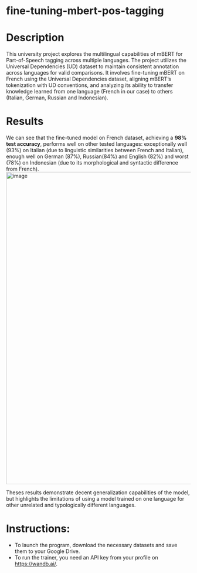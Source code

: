 # fine-tuning-mbert-pos-tagging

# Description
This university project explores the multilingual capabilities of mBERT for Part-of-Speech tagging across multiple languages. The project utilizes the Universal Dependencies (UD) dataset to maintain consistent annotation across languages for valid comparisons. It involves fine-tuning mBERT on French using the Universal Dependencies dataset, aligning mBERT’s tokenization with UD conventions, and analyzing its ability to transfer knowledge learned from one language (French in our case) to others (Italian, German, Russian and Indonesian). 

# Results
We can see that the fine-tuned model on French dataset, achieving a **98% test accuracy**, performs well on other tested languages: exceptionally well (93%) on Italian (due to linguistic similarities between French and Italian), enough well on German (87%), Russian(84%) and English (82%) and worst (78%) on Indonesian (due to its morphological and syntactic difference from French).
<img width="850" alt="image" src="https://github.com/user-attachments/assets/af38afb1-0582-4b78-bd50-82094c4f8931" />

Theses results demonstrate decent generalization capabilities of the model, but highlights the limitations of using a model trained on one language for other unrelated and typologically different languages.

# Instructions:
- To launch the program, download the necessary datasets and save them to your Google Drive.
- To run the trainer, you need an API key from your profile on https://wandb.ai/.
